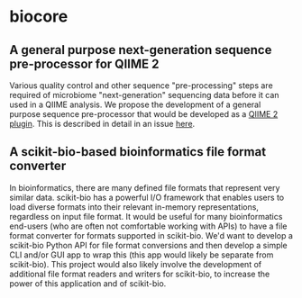 # biocore

## A general purpose next-generation sequence pre-processor for QIIME 2

Various quality control and other sequence "pre-processing" steps are required of microbiome "next-generation" sequencing data before it can used in a QIIME analysis. We propose the development of a general purpose sequence pre-processor that would be developed as a [QIIME 2 plugin](https://github.com/biocore/qiime2). This is described in detail in an issue [here](https://github.com/biocore/qiime/issues/1954).

## A scikit-bio-based bioinformatics file format converter

In bioinformatics, there are many defined file formats that represent very similar data. scikit-bio has a powerful I/O framework that enables users to load diverse formats into their relevant in-memory representations, regardless on input file format. It would be useful for many bioinformatics end-users (who are often not comfortable working with APIs) to have a file format converter for formats supported in scikit-bio. We'd want to develop a scikit-bio Python API for file format conversions and then develop a simple CLI and/or GUI app to wrap this (this app would likely be separate from scikit-bio). This project would also likely involve the development of additional file format readers and writers for scikit-bio, to increase the power of this application and of scikit-bio.
